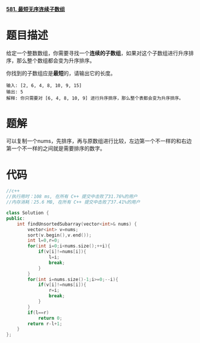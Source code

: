 #### [581. 最短无序连续子数组](https://leetcode-cn.com/problems/shortest-unsorted-continuous-subarray/)

# 题目描述

给定一个整数数组，你需要寻找一个**连续的子数组**，如果对这个子数组进行升序排序，那么整个数组都会变为升序排序。

你找到的子数组应是**最短**的，请输出它的长度。

```
输入: [2, 6, 4, 8, 10, 9, 15]
输出: 5
解释: 你只需要对 [6, 4, 8, 10, 9] 进行升序排序，那么整个表都会变为升序排序。
```

# 题解

可以复制一个nums，先排序，再与原数组进行比较，左边第一个不一样的和右边第一个不一样的之间就是需要排序的数字。



# 代码

```c++
//c++
//执行用时：108 ms, 在所有 C++ 提交中击败了31.76%的用户
//内存消耗：25.6 MB, 在所有 C++ 提交中击败了37.41%的用户

class Solution {
public:
    int findUnsortedSubarray(vector<int>& nums) {
        vector<int> v=nums;
        sort(v.begin(),v.end());
        int l=0,r=0;
        for(int i=0;i<nums.size();++i){
            if(v[i]!=nums[i]){
                l=i;
                break;
            }
        }
        for(int i=nums.size()-1;i>=0;--i){
            if(v[i]!=nums[i]){
                r=i;
                break;
            }
        }
        if(l==r)
            return 0;
        return r-l+1;
    }
};
```



